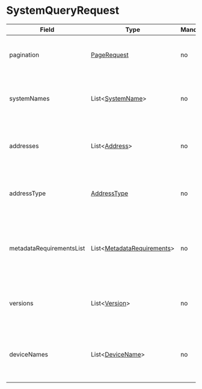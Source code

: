 # SystemQueryRequest

Field | Type | Mandatory | Description
--- | --- | --- | ---
pagination | [PageRequest](../data-models/page-request.md) | no | Paging information about the queried systems.
systemNames | List<[SystemName](../primitives.md#systemname)> | no | Requester is looking for systems with any of the specified names.
addresses | List<[Address](../primitives.md#address)> | no | Requester is looking for systems with any of the specified addresses.
addressType | [AddressType](../primitives.md#addresstype) | no | Requester is looking for systems with the specified type of address.
metadataRequirementsList | List<[MetadataRequirements](../data-models/metadata-requirements.md)> | no | Requester is looking for systems that are matching any of the specified metadata requirements.
versions | List<[Version](../primitives.md#version)> | no | Requester is looking for systems with any of the specified versions.
deviceNames | List<[DeviceName](../primitives.md#devicename)> | no | Requester is looking for systems that are running on any of the specified devices.